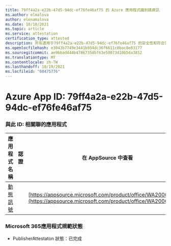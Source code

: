 ```yaml
---
title: 79ff4a2a-e22b-47d5-94dc-ef76fe46af75 的 Azure 應用程式識別碼資訊
ms.author: elmalova
author: elenamalova
ms.date: 10/18/2021
ms.topic: article
ms.service: attestation
certification_type: attested
description: 所有適用于79ff4a2a-e22b-47d5-94dc-ef76fe46af75 的安全性和符合性資訊資訊。
ms.openlocfilehash: e3043b7749e3441b954dc36f6611c8bac8e83177
ms.sourcegitcommit: ae9bbad444b4786735dbf63e50073d10b5da3852
ms.translationtype: MT
ms.contentlocale: zh-TW
ms.lasthandoff: 10/19/2021
ms.locfileid: "60475776"
---
```

# <a name="azure-app-id-79ff4a2a-e22b-47d5-94dc-ef76fe46af75"></a>Azure App ID: 79ff4a2a-e22b-47d5-94dc-ef76fe46af75


### <a name="apps-associated-with-this-id"></a>與此 ID: 相關聯的應用程式
| **應用程式名稱** | **認證** | **在 AppSource 中查看** |
|--------------|---------------|-----------------------|
| [動態訊號](https://docs.microsoft.com/microsoft-365-app-certification/forward/WA200000102) |  | [https://appsource.microsoft.com/product/office/WA200000102](https://appsource.microsoft.com/product/office/WA200000102) |

### <a name="microsoft-365-app-compliance-status"></a>Microsoft 365應用程式規範狀態
- PublisherAttestaton 狀態：已完成
